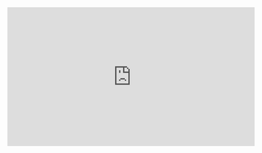 <iframe width="560" height="315" src="https://www.youtube.com/embed/EAE_axpA2QQ?si=tpzvR0xaEtpQ6XqK" title="YouTube video player" frameborder="0" allow="accelerometer; autoplay; clipboard-write; encrypted-media; gyroscope; picture-in-picture; web-share" referrerpolicy="strict-origin-when-cross-origin" allowfullscreen></iframe>
